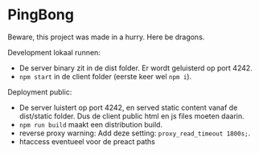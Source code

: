 # PingBong

Beware, this project was made in a hurry. Here be dragons.

Development lokaal runnen:
* De server binary zit in de dist folder. Er wordt geluisterd op port 4242.
* `npm start` in de client folder (eerste keer wel `npm i`).

Deployment public:
* De server luistert op port 4242, en served static content vanaf de dist/static folder. Dus de client public html en js files moeten daarin.
* `npm run build` maakt een distribution build.
* reverse proxy warning: Add deze setting: `proxy_read_timeout 1800s;`.
* htaccess eventueel voor de preact paths
